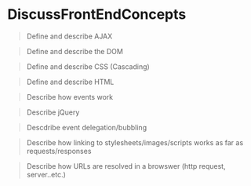 # DiscussFrontEndConcepts

> Define and describe AJAX



>Define and describe the DOM



>Define and describe CSS (Cascading)



>Define and describe HTML



>Describe how events work



>Describe jQuery



>Descdribe event delegation/bubbling



>Describe how linking to stylesheets/images/scripts works as far as requests/responses



>Describe how URLs are resolved in a browswer (http request, server..etc.)



